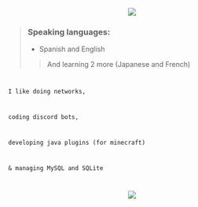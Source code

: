 <p align="center">
  <img src="https://cdn.discordapp.com/attachments/927690026614157342/1031914896725647420/NotLew_x.png">
</p>

> ### Speaking languages: 
>    - Spanish and English
>
>> And learning 2 more (Japanese and French)
>	

<code> 
<p>I like doing networks,</p>
<p>coding discord bots,</p>
<p>developing java plugins (for minecraft)</p>
<p>& managing MySQL and SQLite</p>
</code>



  
<p align="center">
  <img src="https://cdn.discordapp.com/attachments/927690026614157342/1031918827409244270/bar.png">
</p>